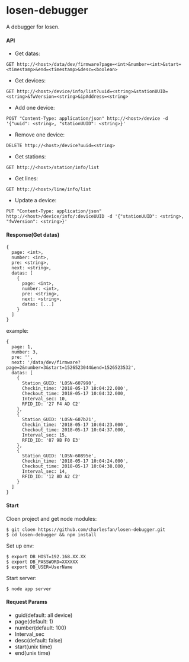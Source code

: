 # losen-debugger
A debugger for losen.
#### API
* Get datas:
```
GET http://<host>/data/dev/firmware?page=<int>&number=<int>&start=<timestamp>&end=<timestamp>&desc=<boolean>
```
* Get devices:
```
GET http://<host>/device/info/list?uuid=<string>&stationUUID=<string>&fwVersion=<string>&ipAddress=<string>
```
* Add one device:
```
POST "Content-Type: application/json" http://<host>/device -d '{"uuid": <string>, "stationUUID": <string>}'
```
* Remove one device:
```
DELETE http://<host>/device?uuid=<string>
```
* Get stations:
```
GET http://<host>/station/info/list
```
* Get lines:
```
GET http://<host>/line/info/list
```
* Update a device:
```
PUT "Content-Type: application/json" http://<host>/device/info/:deviceUUID -d '{"stationUUID": <string>, "fwVersion": <string>}'
```
#### Response(Get datas)
```
{
  page: <int>,
  number: <int>,
  pre: <string>,
  next: <string>,
  datas: [
    {
      page: <int>,
      number: <int>,
      pre: <string>,
      next: <string>,
      datas: [...]
    }
  ]
}
```
example:
```
{
  page: 1,
  number: 3,
  pre: '',
  next: '/data/dev/firmware?page=2&number=3&start=1526523044&end=1526523532',
  datas: [
    {
      Station_GUID: 'LOSN-607990', 
      Checkin_time: '2018-05-17 10:04:22.000', 
      Checkout_time: 2018-05-17 10:04:32.000, 
      Interval_sec: 10, 
      RFID_ID: '27 F4 AD C2'
    },
    {
      Station_GUID: 'LOSN-607b21', 
      Checkin_time: '2018-05-17 10:04:23.000', 
      Checkout_time: 2018-05-17 10:04:37.000, 
      Interval_sec: 15, 
      RFID_ID: '87 9B F0 E3'
    },
    {
      Station_GUID: 'LOSN-60895e', 
      Checkin_time: '2018-05-17 10:04:24.000', 
      Checkout_time: 2018-05-17 10:04:38.000, 
      Interval_sec: 14, 
      RFID_ID: '12 8D A2 C2'
    }
  ]
}
```
#### Start
Cloen project and get node modules:
```
$ git cloen https://github.com/charlesfan/losen-debugger.git
$ cd losen-debugger && npm install
```
Set up env:
```
$ export DB_HOST=192.168.XX.XX
$ export DB_PASSWORD=XXXXXX
$ export DB_USER=UserName
```
Start server:
```
$ node app server
```

#### Request Params
* guid(default: all device)
* page(default: 1)
* number(default: 100)
* Interval_sec
* desc(default: false)
* start(unix time)
* end(unix time)
